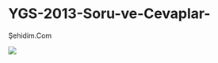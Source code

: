 YGS-2013-Soru-ve-Cevaplar-
==========================

Şehidim.Com

<img src='http://www.sehidim.com/images/news/pkkdan_cekilme_icin_isi_yokusa_suren_sartlar13640311420_h1005300.jpg'>
